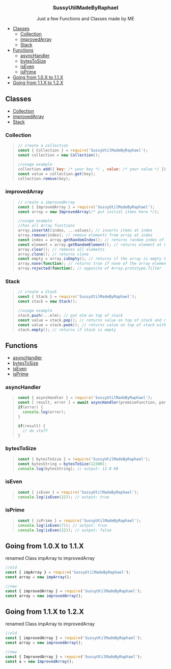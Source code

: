 <h3 align="center">SussyUtilMadeByRaphael</h3>
<p align="center">
    Just a few Functions and Classes made by ME
    <br>
</p>

- [Classes](#classes)
  - [Collection](#collection)
  - [improvedArray](#improvedarray)
  - [Stack](#stack)
- [Functions](#functions)
  - [asyncHandler](#asynchandler)
  - [bytesToSize](#bytestosize)
  - [isEven](#iseven)
  - [isPrime](#isprime)
- [Going from 1.0.X to 1.1.X](#going-from-10x-to-11x)
- [Going from 1.1.X to 1.2.X](#going-from-11x-to-12x)

## Classes

- [Collection](#collection)
- [improvedArray](#improvedarray)
- [Stack](#stack)

### Collection
>```js
> // create a collection
> const { Collection } = require('SussyUtilMadeByRaphael');
> const collection = new Collection();
>
> //usage example
> collection.add({ key: /* your key */ , value: /* your value */ });
> const value = collection.get(key);
> collection.remove(key);
>```

### improvedArray

>```js
> // create a improvedArray
> const { ImprovedArray } = require('SussyUtilMadeByRaphael');
> const array = new ImprovedArray(/* put initial items here */);
>
> //usage example
> //has all Array functions
> array.insertAt(index, ...values); // inserts items at index
> array.remove(index); // remove elements from array at index
> const index = array.getRandomIndex(); // returns random index of array
> const element = array.getRandomElement(); // returns element at random index
> array.clear(); // removes all elements
> array.clone(); // returns clone
> const empty = array.isEmpty(); // returns if the array is empty true else false
> array.none(function); // returns true if none of the array elements fits the specified function
> array.rejected(function); // opposite of Array.prototype.filter
>```

### Stack

>```js
> // create a Stack
> const { Stack } = require('SussyUtilMadeByRaphael');
> const stack = new Stack();
>
> //usage example
> stack.push(...elm); // put elm on top of stack
> const value = stack.pop(); // returns value on top of stack and removes it
> const value = stack.peek(); // returns value on top of stack without removing it
> stack.empty(); // returns if stack is empty
>```

## Functions

* [asyncHandler](#asyncHandler)
* [bytesToSize](#bytesToSize)
* [isEven](#isEven)
* [isPrime](#isPrime)

### asyncHandler

>```js
> const { asyncHandler } = require('SussyUtilMadeByRaphael');
> const [ result, error ] = await asyncHandler(promiseFunction, params);
> if(error) {
>   console.log(error);
> }
>
> if(result) {
>   // do stuff
> }
>```

### bytesToSize

>```js
> const { bytesToSize } = require('SussyUtilMadeByRaphael');
> const bytesString = bytesToSize(12300);
> console.log(bytesString); // output: 12.0 KB
>```

### isEven

>```js
> const { isEven } = require('SussyUtilMadeByRaphael');
> console.log(isEven(22)); // output: true
>```

### isPrime

>```js
> const { isPrime } = require('SussyUtilMadeByRaphael');
> console.log(isEven(7)); // output: true
> console.log(isEven(22)); // output: false
>```

## Going from 1.0.X to 1.1.X
renamed Class impArray to improvedArray

```js
//old
const { impArray } = require('SussyUtilMadeByRaphael');
const array = new impArray();

//new
const { improvedArray } = require('SussyUtilMadeByRaphael');
const array = new improvedArray();
```

## Going from 1.1.X to 1.2.X

renamed Class impArray to improvedArray

```js
//old
const { improvedArray } = require('SussyUtilMadeByRaphael');
const array = new improvedArray();

//new
const { ImprovedArray } = require('SussyUtilMadeByRaphael');
const a = new ImprovedArray();
```